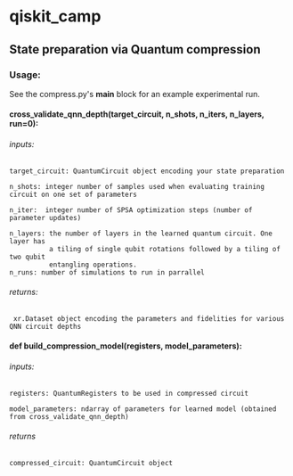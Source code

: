 # qiskit_camp
## State preparation via Quantum compression 

### Usage:

See the compress.py's __main__ block for an example experimental run.


#### cross_validate_qnn_depth(target_circuit, n_shots, n_iters, n_layers, run=0):

###### inputs: 
    target_circuit: QuantumCircuit object encoding your state preparation
    
    n_shots: integer number of samples used when evaluating training circuit on one set of parameters
   
    n_iter:  integer number of SPSA optimization steps (number of parameter updates)
   
    n_layers: the number of layers in the learned quantum circuit. One layer has 
              a tiling of single qubit rotations followed by a tiling of two qubit 
              entangling operations. 
    n_runs: number of simulations to run in parrallel
              
 ###### returns:
     xr.Dataset object encoding the parameters and fidelities for various QNN circuit depths


#### def build_compression_model(registers, model_parameters):

###### inputs: 
    
    registers: QuantumRegisters to be used in compressed circuit
    
    model_parameters: ndarray of parameters for learned model (obtained from cross_validate_qnn_depth)
    
###### returns
    
    compressed_circuit: QuantumCircuit object
    



